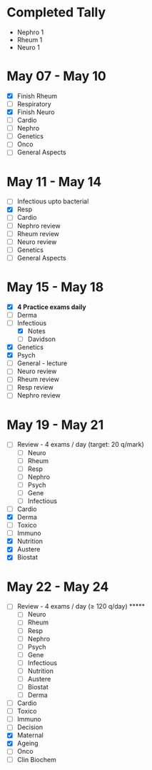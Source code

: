 # Completed Tally
 - Nephro 1
 - Rheum 1
 - Neuro 1

# May 07 - May 10
- [x] Finish Rheum
- [ ] Respiratory
- [x] Finish Neuro
- [ ] Cardio
- [ ] Nephro
- [ ] Genetics
- [ ] Onco
- [ ] General Aspects
# May 11 - May 14
- [ ] Infectious upto bacterial
- [x] Resp
- [ ] Cardio
- [ ] Nephro review
- [ ] Rheum review
- [ ] Neuro review
- [ ] Genetics
- [ ] General Aspects

# May 15 - May 18
- [x] **4 Practice exams daily**
- [ ] Derma
- [ ] Infectious
	- [x] Notes
	- [ ] Davidson
- [x] Genetics
- [x] Psych
- [ ] General - lecture
- [ ] Neuro review
- [ ] Rheum review
- [ ] Resp review
- [ ] Nephro review

# May 19 - May 21
- [ ] Review - 4 exams / day (target: 20 q/mark)
	- [ ] Neuro
	- [ ] Rheum
	- [ ] Resp
	- [ ] Nephro
	- [ ] Psych
	- [ ] Gene
	- [ ] Infectious
- [ ] Cardio 
- [x] Derma
- [ ] Toxico
- [ ] Immuno
- [x] Nutrition
- [x] Austere
- [x] Biostat

# May 22 - May 24
- [ ] Review - 4 exams / day  ($\ge$ 120 q/day) \*\*\*\*\*
	- [ ] Neuro
	- [ ] Rheum
	- [ ] Resp
	- [ ] Nephro
	- [ ] Psych
	- [ ] Gene
	- [ ] Infectious
	- [ ] Nutrition
	- [ ] Austere
	- [ ] Biostat
	- [ ] Derma
- [ ] Cardio
- [ ] Toxico
- [ ] Immuno
- [ ] Decision
- [x] Maternal
- [x] Ageing
- [ ] Onco
- [ ] Clin Biochem